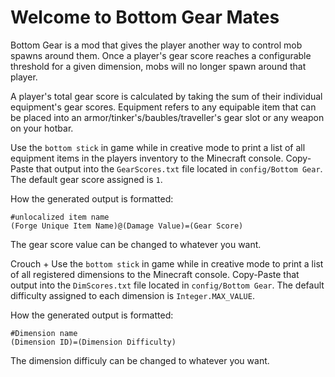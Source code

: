 # Welcome to Bottom Gear Mates

Bottom Gear is a mod that gives the player another way to control mob spawns around them. Once a player's gear score reaches a configurable threshold for a given dimension, mobs will no longer spawn around that player.

A player's total gear score is calculated by taking the sum of their individual equipment's gear scores.
Equipment refers to any equipable item that can be placed into an armor/tinker's/baubles/traveller's gear slot or any weapon on your hotbar.

Use the `bottom stick` in game while in creative mode to print a list of all equipment items in the players inventory to the Minecraft console. Copy-Paste that output into the `GearScores.txt` file located in `config/Bottom Gear`. The default gear score assigned is `1`.

How the generated output is formatted:
```
#unlocalized item name
(Forge Unique Item Name)@(Damage Value)=(Gear Score)
```
The gear score value can be changed to whatever you want. 

Crouch + Use the `bottom stick` in game while in creative mode to print a list of all registered dimensions to the Minecraft console. Copy-Paste that output into the `DimScores.txt` file located in `config/Bottom Gear`. The default difficulty assigned to each dimension is `Integer.MAX_VALUE`.

How the generated output is formatted:
```
#Dimension name
(Dimension ID)=(Dimension Difficulty)
```
The dimension difficuly can be changed to whatever you want.

